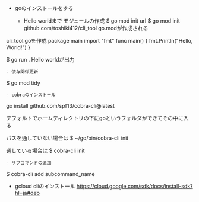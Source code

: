- goのインストールをする

    - Hello worldまで
モジュールの作成
$ go mod init url
    $ go mod init github.com/toshiki412/cli_tool
go.modが作成される

cli_tool.goを作成
package main
import "fmt"
func main() {
	fmt.Println("Hello, World!")
}

$ go run .
Hello worldが出力

    - 依存関係更新
$ go mod tidy

    - cobraのインストール
go install github.com/spf13/cobra-cli@latest

デフォルトでホームディレクトリの下にgoというフォルダができてその中に入る

パスを通していない場合は
$ ~/go/bin/cobra-cli init

通している場合は
$ cobra-cli init

    - サブコマンドの追加
$ cobra-cli add subcommand_name

- gcloud cliのインストール
https://cloud.google.com/sdk/docs/install-sdk?hl=ja#deb